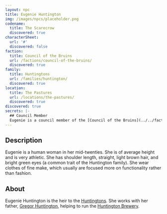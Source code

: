 ```yaml
---
layout: npc
title: Eugenie Huntington
img: /images/npcs/placeholder.png
codename:
  title: The Scarecrow
  discovered: true
characterSheet:
  url: '#'
  discovered: false
faction:
  title: Council of the Bruins
  url: /factions/council-of-the-bruins/
  discovered: true
family:
  title: Huntingtons
  url: /families/huntington/
  discovered: true
location:
  title: The Pastures
  url: /locations/the-pastures/
  discovered: true
discovered: true
secrets: |-
  ## Council Member
  Eugenie is a council member of the [Council of the Bruins](../../factions/council-of-the-bruins) representing [The Pastures](../../locations/the-pastures/) under the codename *The Scarecrow*.
---
```

## Description
Eugenie is a human woman in her mid-twenties. She is of average height and is very athletic. She has shoulder length, straight, light brown hair, and bright green eyes (a common trait of the Huntington family). She wear clothes of fine make, which usually are focused more on functionality rather than fashion.

## About
Eugenie Huntington is the heir to the [Huntingtons]({{site.baseurl}}/families/huntington/). She works with her father, [Gregor Huntington]({{site.baseurl}}/gregor-huntington/), helping to run the [Huntington Brewery]({{site.baseurl}}/locations/the-pastures/huntington-brewery/).
